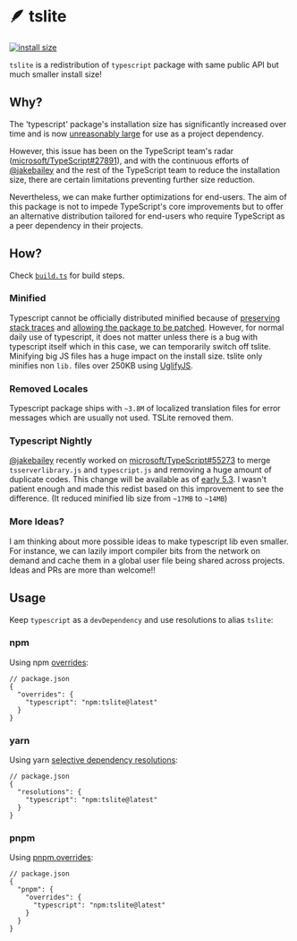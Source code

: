 # 🪶 tslite

[![install size](https://packagephobia.com/badge?p=tslite)](https://packagephobia.com/result?p=tslite)

`tslite` is a redistribution of `typescript` package with same public API but much smaller install size!

## Why?

The 'typescript' package's installation size has significantly increased over time and is now [unreasonably large](https://packagephobia.com/result?p=typescript) for use as a project dependency.

However, this issue has been on the TypeScript team's radar ([microsoft/TypeScript#27891](https://github.com/microsoft/TypeScript/issues/27891)), and with the continuous efforts of [@jakebailey](https://github.com/jakebailey) and the rest of the TypeScript team to reduce the installation size, there are certain limitations preventing further size reduction.

Nevertheless, we can make further optimizations for end-users. The aim of this package is not to impede TypeScript's core improvements but to offer an alternative distribution tailored for end-users who require TypeScript as a peer dependency in their projects.

## How?

Check [`build.ts`](./build.ts) for build steps.

### Minified

Typescript cannot be officially distributed minified because of [preserving stack traces](https://github.com/microsoft/TypeScript/issues/27891#issuecomment-1307654814) and [allowing the package to be patched](https://github.com/microsoft/TypeScript/issues/27891#issuecomment-1307430212). However, for normal daily use of typescript, it does not matter unless there is a bug with typescript itself which in this case, we can temporarily switch off tslite. Minifying big JS files has a huge impact on the install size. tslite only minifies non `lib.` files over 250KB using [UglifyJS](https://github.com/mishoo/UglifyJS).

### Removed Locales

Typescript package ships with `~3.8M` of localized translation files for error messages which are usually not used. TSLite removed them.

### Typescript Nightly

[@jakebailey](https://github.com/jakebailey) recently worked on [microsoft/TypeScript#55273](https://github.com/microsoft/TypeScript/pull/55273) to merge `tsserverlibrary.js` and `typescript.js` and removing a huge amount of duplicate codes. This change will be available as of [early 5.3](https://github.com/microsoft/TypeScript/issues/27891#issuecomment-1676580727). I wasn't patient enough and made this redist based on this improvement to see the difference. (It reduced minified lib size from `~17MB` to `~14MB`)

### More Ideas?

I am thinking about more possible ideas to make typescript lib even smaller. For instance, we can lazily import compiler bits from the network on demand and cache them in a global user file being shared across projects. Ideas and PRs are more than welcome!!

## Usage

Keep `typescript` as a `devDependency` and use resolutions to alias `tslite`:

### npm

Using npm [overrides](https://docs.npmjs.com/cli/v8/configuring-npm/package-json#overrides):

```jsonc
// package.json
{
  "overrides": {
    "typescript": "npm:tslite@latest"
  }
}
```

### yarn

Using yarn [selective dependency resolutions](https://classic.yarnpkg.com/lang/en/docs/selective-version-resolutions/):

```jsonc
// package.json
{
  "resolutions": {
    "typescript": "npm:tslite@latest"
  }
}
```

### pnpm

Using [pnpm.overrides](https://pnpm.io/package_json#pnpmoverrides):

```jsonc
// package.json
{
  "pnpm": {
    "overrides": {
      "typescript": "npm:tslite@latest"
    }
  }
}
```
